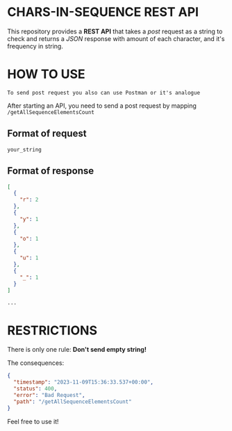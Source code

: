 # CHARS-IN-SEQUENCE REST API

This repository provides a **REST API** that takes a _post_ request as a string to check
and returns a _JSON_ response with amount of each character, and it's frequency in string.

# HOW TO USE

    To send post request you also can use Postman or it's analogue

After starting an API, you need to send a post request by mapping `/getAllSequenceElementsCount`

## Format of request

```text
your_string
```

## Format of response

```json
[
  {
    "r": 2
  },
  {
    "y": 1
  },
  {
    "o": 1
  },
  {
    "u": 1
  },
  {
    "_": 1
  }
]
```

`...`

# RESTRICTIONS

There is only one rule: **Don't send empty string!**

The consequences:

```json
{
  "timestamp": "2023-11-09T15:36:33.537+00:00",
  "status": 400,
  "error": "Bad Request",
  "path": "/getAllSequenceElementsCount"
}
```

Feel free to use it!